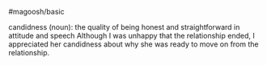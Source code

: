 #magoosh/basic

candidness (noun): the quality of being honest and straightforward in attitude and speech 
Although I was unhappy that the relationship ended, I appreciated her candidness about why she was 
ready to move on from the relationship. 
